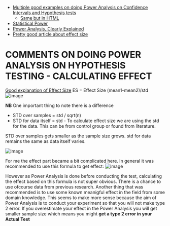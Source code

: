 
+ [Multiple good examples on doing Power Analysis on Confidence Intervals and Hypothesis tests](https://sphweb.bumc.bu.edu/otlt/mph-modules/bs/bs704_power/bs704_power_print.html)  
   + [Same but in HTML](https://sphweb.bumc.bu.edu/otlt/MPH-Modules/BS/BS704_Power/) 
+ [Statistical Power](https://www.youtube.com/watch?v=Rsc5znwR5FA)
+ [Power Analysis, Clearly Explained](https://www.youtube.com/watch?v=VX_M3tIyiYk&t=50s)
+ [Pretty good article about effect size](https://github.com/AndresNamm/study/blob/main/statistics/effect_size.md)


# COMMENTS ON DOING POWER ANALYSIS ON HYPOTHESIS TESTING - CALCULATING EFFECT


[Good explanation of Effect Size](https://github.com/AndresNamm/study/blob/main/statistics/effect_size.md)
ES = Effect Size (mean1-mean2)/std  
![image](https://user-images.githubusercontent.com/21141607/159645046-edadc1f9-1b0b-4a4c-8bdb-cf2b95b77da8.png)


**NB** One important thing to note there is a difference

+ STD over samples = std / sqrt(n)    
+ STD for data itself = std   - To calculate effect size we are using the std for the data. This can be from control group or found from literature. 


STD over samples gets smaller as the sample size grows. std for data remains the same as data itself varies.

![image](https://user-images.githubusercontent.com/21141607/159644887-9cff4f53-fae9-4f7a-8b78-bdef8e6c5420.png)

For me the effect part became a bit complicated here. In general it was recommended to use this formula to get effect:
![image](https://user-images.githubusercontent.com/21141607/159643951-47053734-cd6b-4486-93df-11b118d71796.png)

However as Power Analysis is done before conducting the test, calculating the effect based on this formula is not super obvious. There is a chance to use ofcourse data from previous research. Another thing that was recommended is to use some known meanigful effect in the field from some domain knowledge. This seems to make more sense because the aim of Power Analysis is to conduct your experiment so that you will not make type 2 error. If you overestimate your effect in the Power Analysis you will get smaller sample size which means you might **get a type 2 error in your Actual Test**



